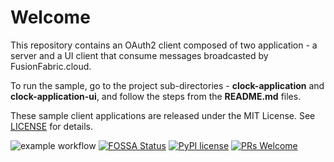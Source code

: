 # Welcome

This repository contains an OAuth2 client composed of two application - a server and a UI client that consume messages broadcasted by FusionFabric.cloud.

To run the sample, go to the project sub-directories - **clock-application** and **clock-application-ui**, and follow the steps from the **README.md** files.

These sample client applications are released under the MIT License. See [LICENSE](LICENSE) for details.

![example workflow](https://github.com/fusionfabric/ffdc-sample-event-notifications/actions/workflows/superlinter.yml/badge.svg) [![FOSSA Status](https://app.fossa.com/api/projects/custom%2B24247%2Fgithub.com%2Ffusionfabric%2Fffdc-sample-event-notifications.svg?type=shield)](https://app.fossa.com/projects/custom%2B24247%2Fgithub.com%2Ffusionfabric%2Fffdc-sample-event-notifications?ref=badge_shield) [![PyPI license](https://img.shields.io/pypi/l/ansicolortags.svg)](https://pypi.python.org/pypi/ansicolortags/) [![PRs Welcome](https://img.shields.io/badge/PRs-welcome-brightgreen.svg?style=flat-square)](http://makeapullrequest.com)



